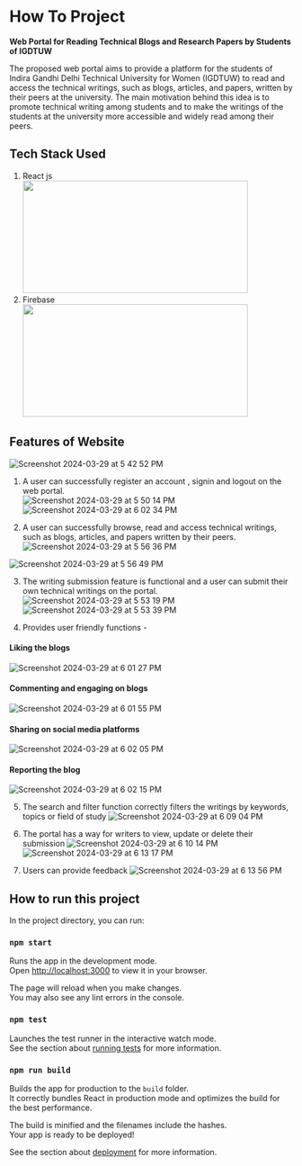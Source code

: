 # How To Project

**Web Portal for Reading Technical Blogs and Research Papers by Students of IGDTUW**

The proposed web portal aims to provide a platform for the students of Indira Gandhi Delhi Technical University for Women (IGDTUW) to read and access the technical writings, such as blogs, articles, and papers, written by their peers at the university. The main motivation behind this idea is to promote technical writing among students and to make the writings of the students at the university more accessible and widely read among their peers.

## Tech Stack Used
1. React js <br/>
   <img src="https://upload.wikimedia.org/wikipedia/commons/a/a7/React-icon.svg" width='400' height='200'>
2. Firebase <br/>
   <img src="https://images.app.goo.gl/241DUjWUj3toVDiE7" width='400' height='200'>

## Features of Website
![Screenshot 2024-03-29 at 5 42 52 PM](https://github.com/hashcoder-deepanshi/how-to-project-official/assets/105001468/aedf6fe9-6466-4941-afad-474295c4be60)

1. A user can successfully register an account , signin and logout on the web portal. <br/>
![Screenshot 2024-03-29 at 5 50 14 PM](https://github.com/hashcoder-deepanshi/how-to-project-official/assets/105001468/08e0707b-7ad1-4c79-806a-eee710311497)
![Screenshot 2024-03-29 at 6 02 34 PM](https://github.com/hashcoder-deepanshi/how-to-project-official/assets/105001468/380087ff-0c72-4ea2-87bc-21676ee4db49)


2. A user can successfully browse, read and access technical writings, such as blogs, articles, and papers written by their peers.<br/>![Screenshot 2024-03-29 at 5 56 36 PM](https://github.com/hashcoder-deepanshi/how-to-project-official/assets/105001468/49a0d47a-852a-4a86-9d1f-35746833d43c)

![Screenshot 2024-03-29 at 5 56 49 PM](https://github.com/hashcoder-deepanshi/how-to-project-official/assets/105001468/3060f177-f817-4f8b-a0b5-9e09094d0030)

3. The writing submission feature is functional and a user can submit their own technical writings on the portal.
![Screenshot 2024-03-29 at 5 53 19 PM](https://github.com/hashcoder-deepanshi/how-to-project-official/assets/105001468/c44e22c1-2431-4a3e-bb2b-7ef322e723a4)
![Screenshot 2024-03-29 at 5 53 39 PM](https://github.com/hashcoder-deepanshi/how-to-project-official/assets/105001468/fd0caad0-2126-49e4-a472-c6014e8e0043)

4. Provides user friendly functions -

#### Liking the blogs
![Screenshot 2024-03-29 at 6 01 27 PM](https://github.com/hashcoder-deepanshi/how-to-project-official/assets/105001468/8c2d79e0-96b9-420f-b082-8648bc41fe04)
#### Commenting and engaging on blogs
![Screenshot 2024-03-29 at 6 01 55 PM](https://github.com/hashcoder-deepanshi/how-to-project-official/assets/105001468/142920d3-9f93-455e-90bc-6157192d14d5)
#### Sharing on social media platforms 
![Screenshot 2024-03-29 at 6 02 05 PM](https://github.com/hashcoder-deepanshi/how-to-project-official/assets/105001468/9f991715-cc58-452c-b660-9318b3795a63)
#### Reporting the blog 
![Screenshot 2024-03-29 at 6 02 15 PM](https://github.com/hashcoder-deepanshi/how-to-project-official/assets/105001468/91bcdf84-4400-425a-bb8e-77956792ad8d)

5. The search and filter function correctly filters the writings by keywords, topics or field of study
![Screenshot 2024-03-29 at 6 09 04 PM](https://github.com/hashcoder-deepanshi/how-to-project-official/assets/105001468/b8f31aba-9388-4963-8206-1d0be8e630ad)

6. The portal has a way for writers to view, update or delete their submission
![Screenshot 2024-03-29 at 6 10 14 PM](https://github.com/hashcoder-deepanshi/how-to-project-official/assets/105001468/cc8dfbdf-feb1-4e7a-9a7d-0d77f14f6013)
![Screenshot 2024-03-29 at 6 13 17 PM](https://github.com/hashcoder-deepanshi/how-to-project-official/assets/105001468/732e11cf-1df6-41f7-a897-90c91c9e177c)

7. Users can provide feedback
![Screenshot 2024-03-29 at 6 13 56 PM](https://github.com/hashcoder-deepanshi/how-to-project-official/assets/105001468/2d9cc736-2863-405f-9df0-eac35e2a187c)

## How to run this project

In the project directory, you can run:

### `npm start`

Runs the app in the development mode.\
Open [http://localhost:3000](http://localhost:3000) to view it in your browser.

The page will reload when you make changes.\
You may also see any lint errors in the console.

### `npm test`

Launches the test runner in the interactive watch mode.\
See the section about [running tests](https://facebook.github.io/create-react-app/docs/running-tests) for more information.

### `npm run build`

Builds the app for production to the `build` folder.\
It correctly bundles React in production mode and optimizes the build for the best performance.

The build is minified and the filenames include the hashes.\
Your app is ready to be deployed!

See the section about [deployment](https://facebook.github.io/create-react-app/docs/deployment) for more information.
